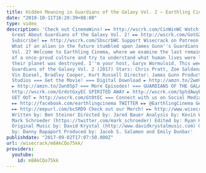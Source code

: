 ```yaml
---
title: Hidden Meaning in Guardians of the Galaxy Vol. 2 – Earthling Cinema
date: "2019-10-11T16:20:39+08:00"
type: video
description: 'Check out CinemaWins! ►► http://wscrk.com/CinWinWC Watch Everything
  Great About Guardians of the Galaxy Vol. 2! ►► http://wscrk.com/GotG2CW Join Wisecrack!
  Subscribe! ►► http://wscrk.com/SbscrbWC Support Wisecrack on Patreon! ►► http://wscrk.com/PatreonWC
  What if an alien in the future stumbled upon James Gunn''s Guardians of the Galaxy
  Vol. 2? Welcome to Earthling Cinema, where we examine the last remaining artifacts
  of a once-proud culture and try to understand what human lives were like before
  their planet was destroyed. I''m your host, Garyx Wormuloid. This week''s film:
  Guardians of the Galaxy Vol. 2 (2017) Stars: Chris Pratt, Zoe Saldana, Dave Bautista,
  Vin Diesel, Bradley Cooper, Kurt Russell Director: James Gunn Production Co: Marvel
  Studios === Get the Movie! === Digital Download ► http://amzn.to/2wmV8fE DVD/Blu-ray
  ► http://amzn.to/2wn05p7 === More Episodes! === GUARDIANS OF THE GALAXY VOL 1 ►
  http://wscrk.com/GrdotGxyEC SPIRITED AWAY ► http://wscrk.com/SptdAwyEC LOGAN ► http://wscrk.com/LoganxEC
  GET OUT ► http://wscrk.com/GtOtEC === Connect with us on Social Media! === FACEBOOK
  ►► http://facebook.com/earthlingcinema TWITTER ►► @EarthlingCinema Get Email Alerts
  ►► http://eepurl.com/bcSRD9 Check out our Merch! ►► http://www.wisecrack.co/store
  Written by: Ben Steiner Directed by: Jared Bauer Analysis by: Kevin Winzer Starring:
  Mark Schroeder (https://twitter.com/mark_schroeder) Edited by: Ryan Hailey (http://www.ryanhaileydotcom.com/)
  Original Music by: David Krystal (http://www.davidkrystalmusic.com) Opening Animation
  by: Danny Rapaport Produced by: Jacob S. Salamon and Emily Dunbar'
publishdate: "2017-09-02T17:07:50.000Z"
url: /wisecrack/m8AkCQo75kk/
providers:
  youtube:
    id: m8AkCQo75kk
---
```

